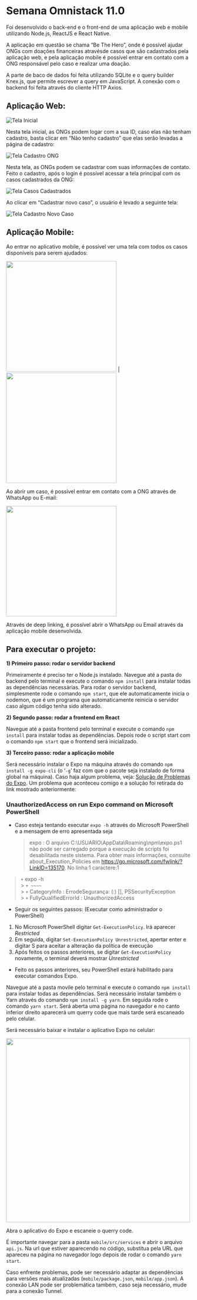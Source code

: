 # Semana Omnistack 11.0

Foi desenvolvido o back-end e o front-end de uma aplicação web e mobile utilizando Node.js, ReactJS e React Native. 

A aplicação em questão se chama “Be The Hero”, onde é possível ajudar ONGs com doações financeiras atravésde casos que são cadastrados pela aplicação web, e pela aplicação mobile é possível entrar em contato com a ONG responsável pelo caso e realizar uma doação. 

A parte de baco de dados foi feita utilizando SQLite e o query builder Knex.js, que permite escrever a query em JavaScript. A conexão com o backend foi feita através do cliente HTTP Axios. 

## Aplicação Web:

![Tela Inicial](img/tela-inicial.png)

Nesta tela inicial, as ONGs podem logar com a sua ID, caso elas não tenham cadastro, basta clicar em “Não tenho cadastro” que elas serão levadas a página de cadastro:

![Tela Cadastro ONG](img/tela-cadastro-ong.png)

Nesta tela, as ONGs podem se cadastrar com suas informações de contato. Feito o cadastro, após o login é possível acessar a tela principal com os casos cadastrados da ONG:

![Tela Casos Cadastrados](img/tela-casos-cadastrados.png)

Ao clicar em “Cadastrar novo caso”, o usuário é levado a seguinte tela:

![Tela Cadastro Novo Caso](img/tela-cadastro-caso.png)

## Aplicação Mobile:

Ao entrar no aplicativo mobile, é possível ver uma tela com todos os casos disponíveis para serem ajudados:

<img src="img/app-tela-inicial-1.jpg" width="300"> | <img src="img/app-tela-inicial-2.jpg" width="300">

Ao abrir um caso, é possível entrar em contato com a ONG através de WhatsApp ou E-mail:

<img src="img/app-tela-detalhes-caso.jpg" width="300">

Através de deep linking, é possível abrir o WhatsApp ou Email através da aplicação mobile desenvolvida.

## Para executar o projeto:

**1) Primeiro passo: rodar o servidor backend**

Primeiramente é preciso ter o Node.js instalado. Navegue até a pasta do backend pelo terminal e execute o comando `npm install` para instalar todas as dependências necessárias. Para rodar o servidor backend, simplesmente rode o comando `npm start`, que ele automaticamente inicia o nodemon, que é um programa que automaticamente reinicia o servidor caso algum código tenha sido alterado.

**2) Segundo passo: rodar a frontend em React**

Navegue até a pasta frontend pelo terminal e execute o comando `npm install` para instalar todas as dependências. Depois rode o script start com o comando `npm start` que o frontend será inicializado.

**3) Terceiro passo: rodar a aplicação mobile**

Será necessário instalar o Expo na máquina através do comando `npm install -g expo-cli` (o ‘`-g`’ faz com que o pacote seja instalado de forma global na máquina). Caso haja algum problema, veja: [Solução de Problemas do Expo](expo-common-issues-master.md). Um problema que aconteceu comigo e a solução foi retirada do link mostrado anteriormente:

### **UnauthorizedAccess on run Expo command on Microsoft PowerShell**

- Caso esteja tentando executar `expo -h` através do Microsoft PowerShell e a mensagem de erro apresentada seja
  > expo : O arquivo C:\USUARIO\AppData\Roaming\npm\expo.ps1 não pode ser carregado porque a execução de scripts foi desabilitada neste sistema. Para obter mais informações, consulte about_Execution_Policies em https://go.microsoft.com/fwlink/?LinkID=135170.
  > No linha:1 caractere:1

> `+` expo -h <br> > `+ ~~~~` <br> > `+` CategoryInfo : ErrodeSegurança: (:) [], PSSecurityException <br> > `+` FullyQualifiedErrorId : UnauthorizedAccess <br>

- Seguir os seguintes passos:
(Executar como administrador o PowerShell)
1. No Microsoft PowerShell digitar `Get-ExecutionPolicy`. Irá aparecer <i>Restricted</i>
2. Em seguida, digitar `Set-ExecutionPolicy Unrestricted`, apertar enter e digitar S para aceitar a alteração da política de execução
3. Após feitos os passos anteriores, se digitar `Get-ExecutionPolicy` novamente, o terminal deverá mostrar <i>Unrestricted</i>

- Feito os passos anteriores, seu PowerShell estará habilitado para executar comandos Expo.

Navegue até a pasta movile pelo terminal e execute o comando `npm install` para instalar todas as dependências. Será necessário instalar também o Yarn através do comando `npm install -g yarn`. Em seguida rode o comando `yarn start`. Será aberta uma página no navegador e no canto inferior direito aparecerá um querry code que mais tarde será escaneado pelo celular.

Será necessário baixar e instalar o aplicativo Expo no celular:

<img src="img/expo-play-store.png" width="500">

Abra o aplicativo do Expo e escaneie o querry code.

É importante navegar para a pasta `mobile/src/services` e abrir o arquivo `api.js`. Na url que estiver aparecendo no código, substitua pela URL que apareceu na página no navegador logo depois de rodar o comando `yarn start`.

Caso enfrente problemas, pode ser necessário adaptar as dependências para versões mais atualizadas (`mobile/package.json`, `mobile/app.json`). A conexão LAN pode ser problemática também, caso seja necessário, mude para a conexão Tunnel.




